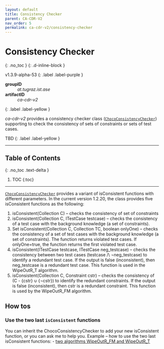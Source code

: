 ```yaml
---
layout: default
title: Consistency Checker
parent: CA-CDR-V2
nav_order: 5
permalink: ca-cdr-v2/consistency-checker
---
```


# Consistency Checker
{: .no_toc }
{: .d-inline-block }

<span style = "text-transform: lowercase">v1.3.9-alpha-53</span>
{: .label .label-purple }

<dl style="width:400px;">
    <dt><strong>groupID</strong></dt>
    <dd style = "text-transform: lowercase"><em>at.tugraz.ist.ase</em></dd>
    <dt><strong>artifactID</strong></dt>
    <dd style = "text-transform: lowercase"><em>ca-cdr-v2</em></dd>
</dl>{: .label .label-yellow }

_ca-cdr-v2_ provides a consistency checker class ([`ChocoConsistencyChecker`]) supporting to check the consistency of sets of constraints or sets of test cases.

TBD
{: .label .label-yellow }

---

## Table of Contents
{: .no_toc .text-delta }

1. TOC
{:toc}

---

[`ChocoConsistencyChecker`] provides a variant of isConsistent functions with different parameters. In the current version 1.2.20, the class provides five isConsistent functions as the following:

1.	isConsistent(Collection<Constraint> C) – checks the consistency of set of constraints
2.	isConsistent(Collection<Constraint> C, ITestCase testcase) – checks the consistency of a test case with the background knowledge (a set of constraints).
3.	Set<ITestCase> isConsistent(Collection<Constraint> C, Collection<ITestCase> TC, boolean onlyOne) – checks the consistency of a set of test cases with the background knowledge (a set of constraints). The function returns violated test cases. If onlyOne=true, the function returns the first violated test case.
4.	isConsistent(ITestCase testcase, ITestCase neg_testcase) – checks the consistency between two test cases (testcase /\ ¬neg_testcase) to identify a redundant test case. If the output is false (inconsistent), then neg_testcase is a redundant test case. This function is used in the WipeOutR_T algorithm.
5.	isConsistent(Collection<Constraint> C, Constraint cstr) – checks the consistency of (C - {cstr} ∪ {¬cstr}) to identify the redundant constraints. If the output is false (inconsistent), then cstr is a redundant constraint. This function is used by the WipeOutR_FM algorithm.

## How tos

### Use the two last `isConsistent` functions

You can inherit the ChocoConsistencyChecker to add your new isConsistent function, or you can ask me to help you.
                Example – how to use the two last isConsistent functions:
                -	[two algorithms WipeOutR_FM and WipeOutR_T](https://github.com/AIG-ist-tugraz/WipeOutR/tree/main/src/main/java/at/tugraz/ist/ase/wipeoutr/algorithm)

<!-- Links -->
[`ChocoConsistencyChecker`]: https://github.com/manleviet/CA-CDR-V2/blob/third_release/ca-cdr-package/src/main/java/at/tugraz/ist/ase/cacdr/checker/ChocoConsistencyChecker.java